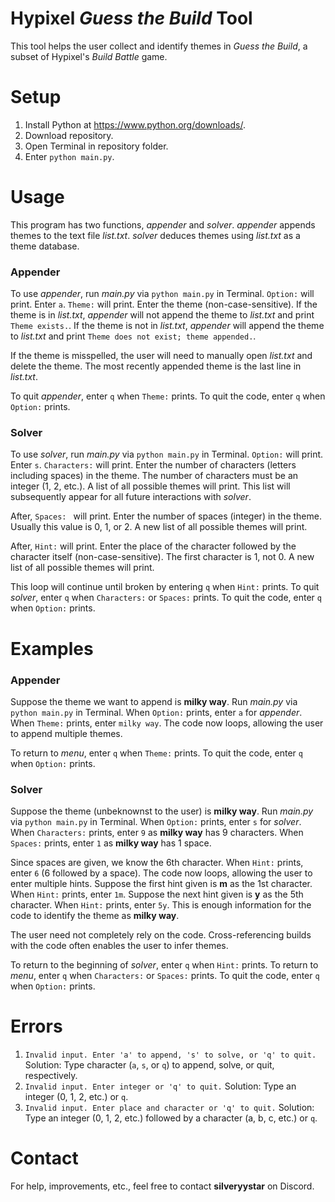 # Hypixel *Guess the Build* Tool
This tool helps the user collect and identify themes in *Guess the Build*, a subset of Hypixel's *Build Battle* game.

# Setup
1. Install Python at https://www.python.org/downloads/.
2. Download repository.
3. Open Terminal in repository folder.
4. Enter ```python main.py```.

# Usage
This program has two functions, *appender* and *solver*.
*appender* appends themes to the text file *list.txt*.
*solver* deduces themes using *list.txt* as a theme database.

### Appender
To use *appender*, run *main.py* via ```python main.py``` in Terminal.
```Option:``` will print.
Enter ```a```.
```Theme:``` will print.
Enter the theme (non-case-sensitive).
If the theme is in *list.txt*, *appender* will not append the theme to *list.txt* and print ```Theme exists.```.
If the theme is not in *list.txt*, *appender* will append the theme to *list.txt* and print ```Theme does not exist; theme appended.```.

If the theme is misspelled, the user will need to manually open *list.txt* and delete the theme.
The most recently appended theme is the last line in *list.txt*.

To quit *appender*, enter ```q``` when ```Theme:``` prints.
To quit the code, enter ```q``` when ```Option:``` prints.

### Solver
To use *solver*, run *main.py* via ```python main.py``` in Terminal.
```Option:``` will print.
Enter ```s```.
```Characters:``` will print.
Enter the number of characters (letters including spaces) in the theme.
The number of characters must be an integer (1, 2, etc.).
A list of all possible themes will print.
This list will subsequently appear for all future interactions with *solver*.

After, ```Spaces: ``` will print.
Enter the number of spaces (integer) in the theme.
Usually this value is 0, 1, or 2.
A new list of all possible themes will print.

After, ```Hint:``` will print.
Enter the place of the character followed by the character itself (non-case-sensitive).
The first character is 1, not 0.
A new list of all possible themes will print.

This loop will continue until broken by entering ```q``` when ```Hint:``` prints.
To quit *solver*, enter ```q``` when ```Characters:``` or ```Spaces:``` prints.
To quit the code, enter ```q``` when ```Option:``` prints.

# Examples
### Appender
Suppose the theme we want to append is **milky way**.
Run *main.py* via ```python main.py``` in Terminal.
When ```Option:``` prints, enter ```a``` for *appender*.
When ```Theme:``` prints, enter ```milky way```.
The code now loops, allowing the user to append multiple themes.

To return to *menu*, enter ```q``` when ```Theme:``` prints.
To quit the code, enter ```q``` when ```Option:``` prints.

### Solver
Suppose the theme (unbeknownst to the user) is **milky way**.
Run *main.py* via ```python main.py``` in Terminal.
When ```Option:``` prints, enter ```s``` for *solver*.
When ```Characters:``` prints, enter ```9``` as **milky way** has 9 characters.
When ```Spaces:``` prints, enter ```1``` as **milky way** has 1 space.

Since spaces are given, we know the 6th character.
When ```Hint:``` prints, enter ```6``` (6 followed by a space).
The code now loops, allowing the user to enter multiple hints.
Suppose the first hint given is **m** as the 1st character.
When ```Hint:``` prints, enter ```1m```.
Suppose the next hint given is **y** as the 5th character.
When ```Hint:``` prints, enter ```5y```.
This is enough information for the code to identify the theme as **milky way**.

The user need not completely rely on the code.
Cross-referencing builds with the code often enables the user to infer themes.

To return to the beginning of *solver*, enter ```q``` when ```Hint:``` prints.
To return to *menu*, enter ```q``` when ```Characters:``` or ```Spaces:``` prints.
To quit the code, enter ```q``` when ```Option:``` prints.

# Errors

1. ```Invalid input. Enter 'a' to append, 's' to solve, or 'q' to quit.```
Solution: Type character (```a```, ```s```, or ```q```) to append, solve, or quit, respectively.
2. ```Invalid input. Enter integer or 'q' to quit.```
Solution: Type an integer (0, 1, 2, etc.) or ```q```.
3. ```Invalid input. Enter place and character or 'q' to quit.```
Solution: Type an integer (0, 1, 2, etc.) followed by a character (a, b, c, etc.) or ```q```.

# Contact
For help, improvements, etc., feel free to contact **silveryystar** on Discord.
